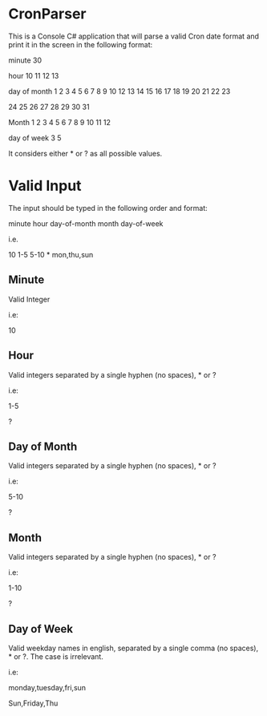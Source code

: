 # CronParser

This is a Console C# application that will parse a valid Cron date format and print it in the screen in the following format:

minute 30

hour 10 11 12 13

day of month 1 2 3 4 5 6 7 8 9 10 12 13 14 15 16 17 18 19 20 21 22 23

24 25 26 27 28 29 30 31

Month 1 2 3 4 5 6 7 8 9 10 11 12

day of week 3 5

It considers either * or ? as all possible values.

# Valid Input
The input should be typed in the following order and format:

minute hour day-of-month month day-of-week

i.e.

10 1-5 5-10 * mon,thu,sun

## Minute
Valid Integer

i.e: 

10

## Hour
Valid integers separated by a single hyphen (no spaces), * or ?

i.e: 

1-5

?

## Day of Month
Valid integers separated by a single hyphen (no spaces), * or ?

i.e: 

5-10

?


## Month
Valid integers separated by a single hyphen (no spaces), * or ?

i.e: 

1-10

?



## Day of Week
Valid weekday names in english, separated by a single comma (no spaces), * or ?. The case is irrelevant.

i.e: 

monday,tuesday,fri,sun

Sun,Friday,Thu
